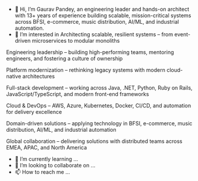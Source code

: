 - 👋 Hi, I’m Gaurav Pandey, an engineering leader and hands-on architect with 13+ years of experience building scalable, mission-critical systems across BFSI, e-commerce, music distribution, AI/ML, and industrial automation.
- 👀 I’m interested in 
Architecting scalable, resilient systems – from event-driven microservices to modular monoliths

Engineering leadership – building high-performing teams, mentoring engineers, and fostering a culture of ownership

Platform modernization – rethinking legacy systems with modern cloud-native architectures

Full-stack development – working across Java, .NET, Python, Ruby on Rails, JavaScript/TypeScript, and modern front-end frameworks

Cloud & DevOps – AWS, Azure, Kubernetes, Docker, CI/CD, and automation for delivery excellence

Domain-driven solutions – applying technology in BFSI, e-commerce, music distribution, AI/ML, and industrial automation

Global collaboration – delivering solutions with distributed teams across EMEA, APAC, and North America

- 🌱 I’m currently learning ...
- 💞️ I’m looking to collaborate on ...
- 📫 How to reach me ...

<!---
gaurav-devxp/gaurav-devxp is a ✨ special ✨ repository because its `README.md` (this file) appears on your GitHub profile.
You can click the Preview link to take a look at your changes.
--->

